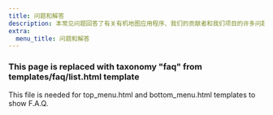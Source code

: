 ```yaml
---
title: 问题和解答
description: 本常见问题回答了有关有机地图应用程序、我们的贡献者和我们项目的许多问题
extra:
  menu_title: 问题和解答
---
```


### This page is replaced with taxonomy "faq" from templates/faq/list.html template

This file is needed for top_menu.html and bottom_menu.html templates to show F.A.Q.
